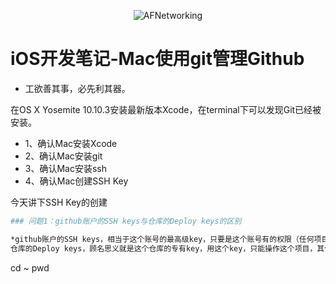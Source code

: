<p align="center" >
<img src="https://raw.githubusercontent.com/zhangkeqingc/bookmark/master/Sources/鸡年.png" alt="AFNetworking" title="AFNetworking">
</p>


# iOS开发笔记-Mac使用git管理Github

* 工欲善其事，必先利其器。

在OS X Yosemite 10.10.3安装最新版本Xcode，在terminal下可以发现Git已经被安装。

* 1、确认Mac安装Xcode
* 2、确认Mac安装git
* 3、确认Mac安装ssh
* 4、确认Mac创建SSH Key


今天讲下SSH Key的创建

```bash
### 问题1：github账户的SSH keys与仓库的Deploy keys的区别

*github账户的SSH keys，相当于这个账号的最高级key，只要是这个账号有的权限（任何项目），都能进行操作。
仓库的Deploy keys，顾名思义就是这个仓库的专有key，用这个key，只能操作这个项目，其他项目都没有权限。
```

cd ~
pwd

